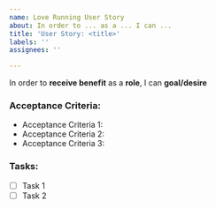 ```yaml
---
name: Love Running User Story
about: In order to ... as a ... I can ...
title: 'User Story: <title>'
labels: ''
assignees: ''

---
```


In order to **receive benefit** as a **role**, I can **goal/desire**

### Acceptance Criteria:
- Acceptance Criteria 1:
- Acceptance Criteria 2:
- Acceptance Criteria 3:

### Tasks:
- [ ] Task 1
- [ ] Task 2
